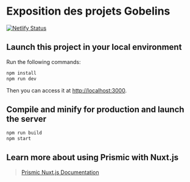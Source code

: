 # Exposition des projets Gobelins

[![Netlify Status](https://api.netlify.com/api/v1/badges/7075cc3e-974c-4d5c-8169-32be8a49220b/deploy-status)](https://app.netlify.com/sites/expo-gobelins/deploys)


## Launch this project in your local environment

Run the following commands:

``` bash
npm install
npm run dev
```
Then you can access it at [http://localhost:3000](http://localhost:3000).

## Compile and minify for production and launch the server
``` bash
npm run build
npm start
```

## Learn more about using Prismic with Nuxt.js

> [Prismic Nuxt.js Documentation](https://prismic.io/docs/vuejs/beyond-the-api/primsic-nuxt)
